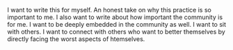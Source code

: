 I want to write this for myself. An honest take on why this practice is so important to me. I also want to write about how important the community is for me. I want to be deeply embedded in the community as well. I want to sit with others. I want to connect with others who want to better themselves by directly facing the worst aspects of htemselves.

